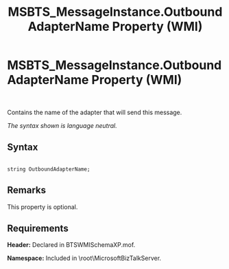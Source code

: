 ﻿---
title: MSBTS_MessageInstance.OutboundAdapterName Property (WMI)
TOCTitle: MSBTS_MessageInstance.OutboundAdapterName Property (WMI)
ms:assetid: bda58ea7-b13e-40aa-aa0f-10aec507e7a4
ms:mtpsurl: https://msdn.microsoft.com/en-us/library/Aa578389(v=BTS.80)
ms:contentKeyID: 51530975
ms.date: 08/30/2017
mtps_version: v=BTS.80
---

# MSBTS\_MessageInstance.OutboundAdapterName Property (WMI)

 

Contains the name of the adapter that will send this message.

*The syntax shown is language neutral.*

## Syntax

``` 
  
string OutboundAdapterName;  
```

## Remarks

This property is optional.

## Requirements

**Header:** Declared in BTSWMISchemaXP.mof.

**Namespace:** Included in \\root\\MicrosoftBizTalkServer.

